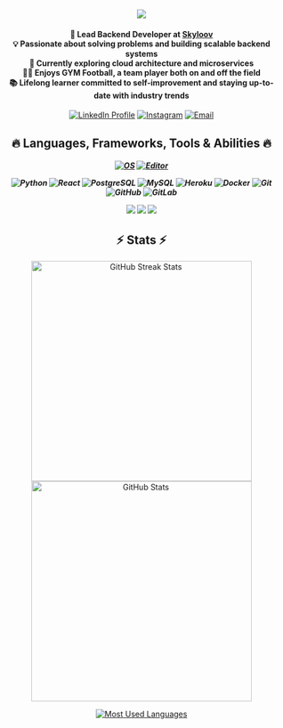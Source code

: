 <h1 align="center">
  <a href="https://git.io/typing-svg">
    <img src="https://readme-typing-svg.herokuapp.com/?lines=Hello,+There!+👋;+I'm+Yassine+Youcefi+;Lead+Backend+Developer+at+Skyloov!&center=true&size=30">
  </a>
</h1>


<!-- Dynamic and engaging section, consider adding a professional but friendly photo or a GIF related to your work -->

<h4 align="center">
  🚀 Lead Backend Developer at <a href="https://www.skyloov.com/">Skyloov</a><br>
  💡 Passionate about solving problems and building scalable backend systems<br>
  🌱 Currently exploring cloud architecture and microservices<br>
  💪🏼 Enjoys GYM Football, a team player both on and off the field<br>
  📚 Lifelong learner committed to self-improvement and staying up-to-date with industry trends<br>
</h4>

<p align="center">
  <a href="[https://www.linkedin.com/in/yassine-youcefi-1392b1120/]([https://www.linkedin.com/in/mohammed-yassine-youcefi-1392b1120/](https://www.linkedin.com/in/mohammed-yassine-youcefi-python-developer/))"><img src="https://img.shields.io/badge/linkedin-%230077B5.svg?&style=for-the-badge&logo=linkedin&logoColor=white" alt="LinkedIn Profile"></a>
  <a href="https://www.instagram.com/mohammed_yassine_youcefi?igsh=OHFha2c3ajJmbjlk&utm_source=qr"><img src="https://img.shields.io/badge/-youcefi_yani-purple?style=for-the-badge&logo=instagram&logoColor=white" alt="Instagram"></a>
  <a href="mailto:mohamed.youcefi.etu@univ-mosta.dz"><img src="https://img.shields.io/badge/-Email-c14438?style=for-the-badge&logo=Gmail&logoColor=white" alt="Email"></a>
</p>

<h2 align="center">🔥 Languages, Frameworks, Tools & Abilities 🔥</h2>

<h5 align="center">
  
  [![OS](https://img.shields.io/badge/OS-Linux-informational?style=flat-square&logo=linux&logoColor=white)](https://en.wikipedia.org/wiki/Linux)
  [![Editor](https://img.shields.io/badge/Editor-VSCode-blue?style=flat-square&logo=visual-studio-code&logoColor=white)](https://code.visualstudio.com/)
  
  ![Python](https://img.shields.io/badge/-Python-black?style=flat-square&logo=Python)
  ![React](https://img.shields.io/badge/-React-black?style=flat-square&logo=react)
  ![PostgreSQL](https://img.shields.io/badge/-PostgreSQL-336791?style=flat-square&logo=postgresql)
  ![MySQL](https://img.shields.io/badge/-MySQL-black?style=flat-square&logo=mysql)
  ![Heroku](https://img.shields.io/badge/-Heroku-430098?style=flat-square&logo=heroku)
  ![Docker](https://img.shields.io/badge/-Docker-black?style=flat-square&logo=docker)
  ![Git](https://img.shields.io/badge/-Git-black?style=flat-square&logo=git)
  ![GitHub](https://img.shields.io/badge/-GitHub-181717?style=flat-square&logo=github)
  ![GitLab](https://img.shields.io/badge/-GitLab-FCA121?style=flat-square&logo=gitlab)

  <img src="https://img.shields.io/badge/-Kubernetes-326CE5?style=flat-square&logo=kubernetes&logoColor=white">
  <img src="https://img.shields.io/badge/-Kafka-000000?style=flat-square&logo=apache-kafka&logoColor=white">
  <img src="https://img.shields.io/badge/-Elasticsearch-005571?style=flat-square&logo=elasticsearch&logoColor=white">

 
 </h5>


<h2 align="center">⚡ Stats ⚡</h2>
<p align="center">
  <a href="https://github.com/yassine-youcefi/github-readme-streak-stats">
    <img width=396 src="https://github-readme-streak-stats.herokuapp.com/?user=yassine-youcefi&theme=react&border=61dafb&hide_border=true" alt="GitHub Streak Stats">
  </a>
  <a href="https://github.com/yassine-youcefi/github-readme-stats">
    <img width=396 src="https://github-readme-stats.vercel.app/api?username=yassine-youcefi&show_icons=true&theme=react&border_color=61dafb&hide_border=true" alt="GitHub Stats">
  </a>
</p>
<p align="center">
  <a href="https://github.com/yassine-youcefi/github-readme-stats">
    <img src="https://github-readme-stats.vercel.app/api/top-langs/?username=yassine-youcefi&title_color=61dafb&text_color=ffffff&icon_color=61dafb&bg_color=20232a&langs_count=8&layout=compact&border_color=61dafb&hide_border=true" alt="Most Used Languages">
  </a>
</p>
